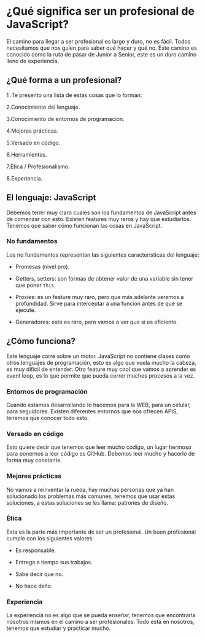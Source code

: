 # ¿Qué significa ser un profesional de JavaScript?

El camino para llegar a ser profesional es largo y duro, no es fácil.
Todos necesitamos que nos guíen para saber qué hacer y qué no.
Este camino es conocido como la ruta de pasar de Junior a Senior,
este es un duro camino lleno de experiencia.

## ¿Qué forma a un profesional?

1 .Te presento una lista de estas cosas que lo forman:

2.Conocimiento del lenguaje.

3.Conocimiento de entornos de programación.

4.Mejores prácticas.

5.Versado en código.

6.Herramientas.

7.Ética / Profesionalismo.

8.Experiencia.

## El lenguaje: JavaScript

Debemos tener muy claro cuales son los fundamentos de JavaScript antes de
comenzar con esto. Existen features muy raros y hay que estudiarlos.
Tenemos que saber cómo funcionan las cosas en JavaScript.

### No fundamentos

Los no fundamentos representan las siguientes características del lenguaje:

- Promesas (nivel pro).

- Getters, setters: son formas de obtener valor de una variable sin tener que poner `this`.

- Proxies: es un feature muy raro, pero que más adelante veremos a profundidad.
  Sirve para interceptar a una función antes de que se ejecute.

- Generadores: esto es raro, pero vamos a ver que sí es eficiente.

## ¿Cómo funciona?

Este lenguaje corre sobre un motor.
JavaScript no contiene clases como otros lenguajes de programación,
esto es algo que vuela mucho la cabeza, es muy difícil de entender.
Otro feature muy cool que vamos a aprender es event loop,
es lo que permite que pueda correr muchos procesos a la vez.

### Entornos de programación

Cuando estamos desarrollando lo hacemos para la WEB,
para un celular, para seguidores.
Existen diferentes entornos que nos ofrecen APIS,
tenemos que conocer todo esto.

### Versado en código

Esto quiere decir que tenemos que leer mucho código,
un lugar hermoso para ponernos a leer código es GitHub.
Debemos leer mucho y hacerlo de forma muy constante.

### Mejores prácticas

No vamos a reinventar la rueda,
hay muchas personas que ya han solucionado los problemas más comunes,
tenemos que usar estas soluciones, a estas soluciones se les llama:
patrones de diseño.

### Ética

Esta es la parte más importante de ser un profesional.
Un buen profesional cumple con los siguientes valores:

- Es responsable.

- Entrega a tiempo sus trabajos.

- Sabe decir que no.

- No hace daño.

### Experiencia

La experiencia no es algo que se pueda enseñar,
tenemos que encontrarla nosotros mismos en el camino a ser profesionales.
Todo está en nosotros, tenemos que estudiar y practicar mucho.
